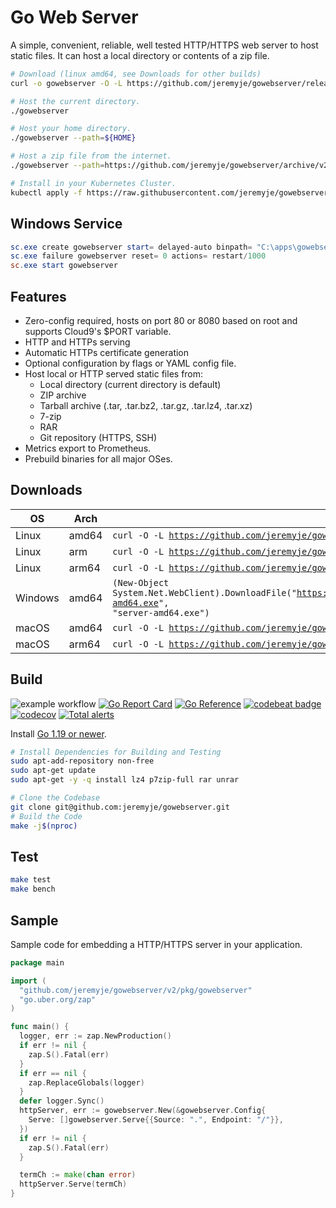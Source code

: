 # Go Web Server

A simple, convenient, reliable, well tested HTTP/HTTPS web server to host static files.
It can host a local directory or contents of a zip file.

```bash
# Download (linux amd64, see Downloads for other builds)
curl -o gowebserver -O -L https://github.com/jeremyje/gowebserver/releases/download/v2.5.7/server-amd64; chmod +x gowebserver

# Host the current directory.
./gowebserver

# Host your home directory.
./gowebserver --path=${HOME}

# Host a zip file from the internet.
./gowebserver --path=https://github.com/jeremyje/gowebserver/archive/v2.5.7.zip

# Install in your Kubernetes Cluster.
kubectl apply -f https://raw.githubusercontent.com/jeremyje/gowebserver/main/install/kubernetes.yaml
```

## Windows Service

```powershell
sc.exe create gowebserver start= delayed-auto binpath= "C:\apps\gowebserver.exe -configfile=C:\apps\gowebserver.yaml"
sc.exe failure gowebserver reset= 0 actions= restart/1000
sc.exe start gowebserver
```

## Features

* Zero-config required, hosts on port 80 or 8080 based on root and supports Cloud9's $PORT variable.
* HTTP and HTTPs serving
* Automatic HTTPs certificate generation
* Optional configuration by flags or YAML config file.
* Host local or HTTP served static files from:
  * Local directory (current directory is default)
  * ZIP archive
  * Tarball archive (.tar, .tar.bz2, .tar.gz, .tar.lz4, .tar.xz)
  * 7-zip
  * RAR
  * Git repository (HTTPS, SSH)
* Metrics export to Prometheus.
* Prebuild binaries for all major OSes.

## Downloads

|   OS   | Arch  | Link
|--------|-------|---------------------------------------------------------------------------------------------------------------------------------------------------------------------
|Linux   | amd64 | <code>curl -O -L https://github.com/jeremyje/gowebserver/releases/download/v2.5.7/server-amd64</code>
|Linux   | arm   | <code>curl -O -L https://github.com/jeremyje/gowebserver/releases/download/v2.5.7/server-arm</code>
|Linux   | arm64 | <code>curl -O -L https://github.com/jeremyje/gowebserver/releases/download/v2.5.7/server-arm64</code>
|Windows | amd64 | <code>(New-Object System.Net.WebClient).DownloadFile("https://github.com/jeremyje/gowebserver/releases/download/v2.5.7/server-amd64.exe", "server-amd64.exe")</code>
|macOS   | amd64 | <code>curl -O -L https://github.com/jeremyje/gowebserver/releases/download/v2.5.7/server-amd64-darwin</code>
|macOS   | arm64 | <code>curl -O -L https://github.com/jeremyje/gowebserver/releases/download/v2.5.7/server-arm64-darwin</code>

## Build

![example workflow](https://github.com/jeremyje/gowebserver/actions/workflows/deploy.yml/badge.svg) [![Go Report Card](https://goreportcard.com/badge/github.com/jeremyje/gowebserver)](https://goreportcard.com/report/github.com/jeremyje/gowebserver) [![Go Reference](https://pkg.go.dev/badge/github.com/jeremyje/gowebserver.svg)](https://pkg.go.dev/github.com/jeremyje/gowebserver) [![codebeat badge](https://codebeat.co/badges/55274aa8-2846-40d2-96c1-f0c9175534ae)](https://codebeat.co/projects/github-com-jeremyje-gowebserver-main) [![codecov](https://codecov.io/gh/jeremyje/gowebserver/branch/main/graph/badge.svg)](https://codecov.io/gh/jeremyje/gowebserver) [![Total alerts](https://img.shields.io/lgtm/alerts/g/jeremyje/gowebserver.svg?logo=lgtm&logoWidth=18)](https://lgtm.com/projects/g/jeremyje/gowebserver/alerts/)

Install [Go 1.19 or newer](https://golang.org/dl/).

```bash
# Install Dependencies for Building and Testing
sudo apt-add-repository non-free
sudo apt-get update
sudo apt-get -y -q install lz4 p7zip-full rar unrar
```

```bash
# Clone the Codebase
git clone git@github.com:jeremyje/gowebserver.git
# Build the Code
make -j$(nproc)
```

## Test

```bash
make test
make bench
```

## Sample

Sample code for embedding a HTTP/HTTPS server in your application.

```go
package main

import (
  "github.com/jeremyje/gowebserver/v2/pkg/gowebserver"
  "go.uber.org/zap"
)

func main() {
  logger, err := zap.NewProduction()
  if err != nil {
    zap.S().Fatal(err)
  }
  if err == nil {
    zap.ReplaceGlobals(logger)
  }
  defer logger.Sync()
  httpServer, err := gowebserver.New(&gowebserver.Config{
    Serve: []gowebserver.Serve{{Source: ".", Endpoint: "/"}},
  })
  if err != nil {
    zap.S().Fatal(err)
  }

  termCh := make(chan error)
  httpServer.Serve(termCh)
}

```
